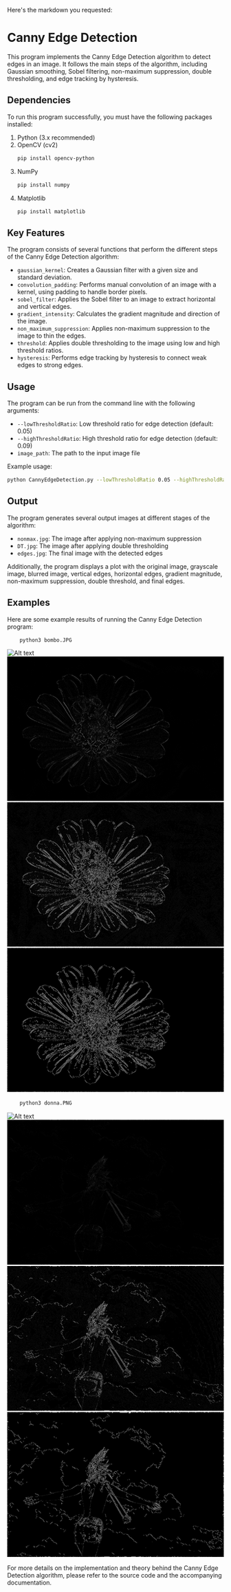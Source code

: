 Here's the markdown you requested:

# Canny Edge Detection

This program implements the Canny Edge Detection algorithm to detect edges in an image. It follows the main steps of the algorithm, including Gaussian smoothing, Sobel filtering, non-maximum suppression, double thresholding, and edge tracking by hysteresis.

## Dependencies

To run this program successfully, you must have the following packages installed:

1. Python (3.x recommended)
2. OpenCV (cv2)
   ```bash
   pip install opencv-python
   ```
3. NumPy
   ```bash
   pip install numpy
   ```
4. Matplotlib
   ```bash
   pip install matplotlib
   ```

## Key Features

The program consists of several functions that perform the different steps of the Canny Edge Detection algorithm:

- `gaussian_kernel`: Creates a Gaussian filter with a given size and standard deviation.
- `convolution_padding`: Performs manual convolution of an image with a kernel, using padding to handle border pixels.
- `sobel_filter`: Applies the Sobel filter to an image to extract horizontal and vertical edges.
- `gradient_intensity`: Calculates the gradient magnitude and direction of the image.
- `non_maximum_suppression`: Applies non-maximum suppression to the image to thin the edges.
- `threshold`: Applies double thresholding to the image using low and high threshold ratios.
- `hysteresis`: Performs edge tracking by hysteresis to connect weak edges to strong edges.

## Usage

The program can be run from the command line with the following arguments:

- `--lowThresholdRatio`: Low threshold ratio for edge detection (default: 0.05)
- `--highThresholdRatio`: High threshold ratio for edge detection (default: 0.09)
- `image_path`: The path to the input image file

Example usage:

```bash
python CannyEdgeDetection.py --lowThresholdRatio 0.05 --highThresholdRatio 0.09 path/to/image.jpg
```

## Output

The program generates several output images at different stages of the algorithm:

- `nonmax.jpg`: The image after applying non-maximum suppression
- `DT.jpg`: The image after applying double thresholding
- `edges.jpg`: The final image with the detected edges

Additionally, the program displays a plot with the original image, grayscale image, blurred image, vertical edges, horizontal edges, gradient magnitude, non-maximum suppression, double threshold, and final edges.

## Examples

Here are some example results of running the Canny Edge Detection program:

```bash
    python3 bombo.JPG
```

![Alt text](output_image/bombo_output.png)
![Alt text](output_image/bombo_nonmax.jpg)
![Alt text](output_image/bombo_DT.jpg)
![Alt text](output_image/bombo_edges.jpg)

```bash
    python3 donna.PNG
```

![Alt text](output_image/donna_output.png)
![Alt text](output_image/donna_nonmax.jpg)
![Alt text](output_image/donna_DT.jpg)
![Alt text](output_image/donna_edges.jpg)

For more details on the implementation and theory behind the Canny Edge Detection algorithm, please refer to the source code and the accompanying documentation.
